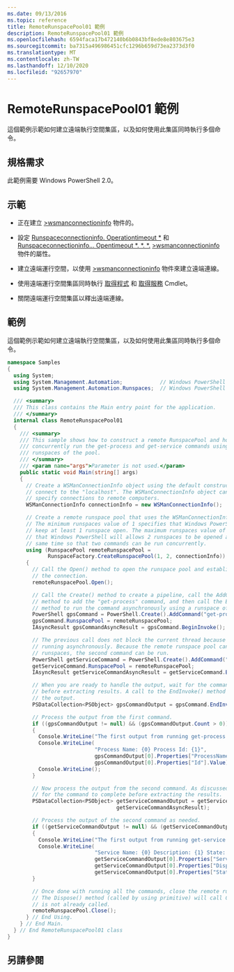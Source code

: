 ```yaml
---
ms.date: 09/13/2016
ms.topic: reference
title: RemoteRunspacePool01 範例
description: RemoteRunspacePool01 範例
ms.openlocfilehash: 6594faca17b472140b6b0843bf8ede8e803675e3
ms.sourcegitcommit: ba7315a496986451cfc1296b659d73ea2373d3f0
ms.translationtype: MT
ms.contentlocale: zh-TW
ms.lasthandoff: 12/10/2020
ms.locfileid: "92657970"
---
```

# <a name="remoterunspacepool01-sample"></a>RemoteRunspacePool01 範例

這個範例示範如何建立遠端執行空間集區，以及如何使用此集區同時執行多個命令。

## <a name="requirements"></a>規格需求

 此範例需要 Windows PowerShell 2.0。

## <a name="demonstrates"></a>示範

- 正在建立 [>wsmanconnectioninfo](/dotnet/api/System.Management.Automation.Runspaces.WSManConnectionInfo) 物件的。

- 設定 [Runspaceconnectioninfo. Operationtimeout *](/dotnet/api/System.Management.Automation.Runspaces.RunspaceConnectionInfo.OperationTimeout) 和 [Runspaceconnectioninfo... Opentimeout *. *. *.](/dotnet/api/System.Management.Automation.Runspaces.RunspaceConnectionInfo.OpenTimeout) [>wsmanconnectioninfo](/dotnet/api/System.Management.Automation.Runspaces.WSManConnectionInfo) 物件的屬性。

- 建立遠端運行空間，以使用 [>wsmanconnectioninfo](/dotnet/api/System.Management.Automation.Runspaces.WSManConnectionInfo) 物件來建立遠端連線。

- 使用遠端運行空間集區同時執行 [取得程式](/powershell/module/Microsoft.PowerShell.Management/Get-Process) 和 [取得服務](/powershell/module/microsoft.powershell.management/get-service) Cmdlet。

- 關閉遠端運行空間集區以釋出遠端連線。

## <a name="example"></a>範例

 這個範例示範如何建立遠端執行空間集區，以及如何使用此集區同時執行多個命令。

```csharp
namespace Samples
{
  using System;
  using System.Management.Automation;            // Windows PowerShell namespace.
  using System.Management.Automation.Runspaces;  // Windows PowerShell namespace.

  /// <summary>
  /// This class contains the Main entry point for the application.
  /// </summary>
  internal class RemoteRunspacePool01
  {
    /// <summary>
    /// This sample shows how to construct a remote RunspacePool and how to
    /// concurrently run the get-process and get-service commands using the
    /// runspaces of the pool.
    /// </summary>
    /// <param name="args">Parameter is not used.</param>
    public static void Main(string[] args)
    {
      // Create a WSManConnectionInfo object using the default constructor to
      // connect to the "localhost". The WSManConnectionInfo object can also
      // specify connections to remote computers.
      WSManConnectionInfo connectionInfo = new WSManConnectionInfo();

      // Create a remote runspace pool that uses the WSManConnectionInfo object.
      // The minimum runspaces value of 1 specifies that Windows PowerShell will
      // keep at least 1 runspace open. The maximum runspaces value of 2 specifies
      // that Windows PowerShell will allows 2 runspaces to be opened at the
      // same time so that two commands can be run concurrently.
      using (RunspacePool remoteRunspacePool =
             RunspaceFactory.CreateRunspacePool(1, 2, connectionInfo))
      {
        // Call the Open() method to open the runspace pool and establish
        // the connection.
        remoteRunspacePool.Open();

        // Call the Create() method to create a pipeline, call the AddCommand(string)
        // method to add the "get-process" command, and then call the BeginInvoke()
        // method to run the command asynchronously using a runspace of the pool.
        PowerShell gpsCommand = PowerShell.Create().AddCommand("get-process");
        gpsCommand.RunspacePool = remoteRunspacePool;
        IAsyncResult gpsCommandAsyncResult = gpsCommand.BeginInvoke();

        // The previous call does not block the current thread because it is
        // running asynchronously. Because the remote runspace pool can open two
        // runspaces, the second command can be run.
        PowerShell getServiceCommand = PowerShell.Create().AddCommand("get-service");
        getServiceCommand.RunspacePool = remoteRunspacePool;
        IAsyncResult getServiceCommandAsyncResult = getServiceCommand.BeginInvoke();

        // When you are ready to handle the output, wait for the command to complete
        // before extracting results. A call to the EndInvoke() method will block and return
        // the output.
        PSDataCollection<PSObject> gpsCommandOutput = gpsCommand.EndInvoke(gpsCommandAsyncResult);

        // Process the output from the first command.
        if ((gpsCommandOutput != null) && (gpsCommandOutput.Count > 0))
        {
          Console.WriteLine("The first output from running get-process command: ");
          Console.WriteLine(
                            "Process Name: {0} Process Id: {1}",
                            gpsCommandOutput[0].Properties["ProcessName"].Value,
                            gpsCommandOutput[0].Properties["Id"].Value);
          Console.WriteLine();
        }

        // Now process the output from the second command. As discussed previously, wait
        // for the command to complete before extracting the results.
        PSDataCollection<PSObject> getServiceCommandOutput = getServiceCommand.EndInvoke(
                                   getServiceCommandAsyncResult);

        // Process the output of the second command as needed.
        if ((getServiceCommandOutput != null) && (getServiceCommandOutput.Count > 0))
        {
          Console.WriteLine("The first output from running get-service command: ");
          Console.WriteLine(
                            "Service Name: {0} Description: {1} State: {2}",
                            getServiceCommandOutput[0].Properties["ServiceName"].Value,
                            getServiceCommandOutput[0].Properties["DisplayName"].Value,
                            getServiceCommandOutput[0].Properties["Status"].Value);
        }

        // Once done with running all the commands, close the remote runspace pool.
        // The Dispose() method (called by using primitive) will call Close(), if it
        // is not already called.
        remoteRunspacePool.Close();
      } // End Using.
    } // End Main.
  } // End RemoteRunspacePool01 class
}
```

## <a name="see-also"></a>另請參閱
